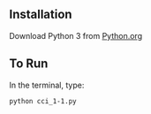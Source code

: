 ## Installation

Download Python 3 from [Python.org](https://www.python.org/downloads/)

## To Run

In the terminal, type:

```bash
python cci_1-1.py
```